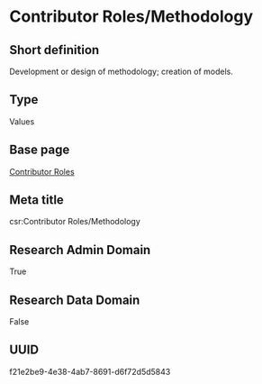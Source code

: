 # Contributor Roles/Methodology
## Short definition
Development or design of methodology; creation of models.
## Type
Values
## Base page
[Contributor Roles](../../Objects/Contributor%20Roles.md)
## Meta title
csr:Contributor Roles/Methodology
## Research Admin Domain
True
## Research Data Domain
False
## UUID
f21e2be9-4e38-4ab7-8691-d6f72d5d5843
